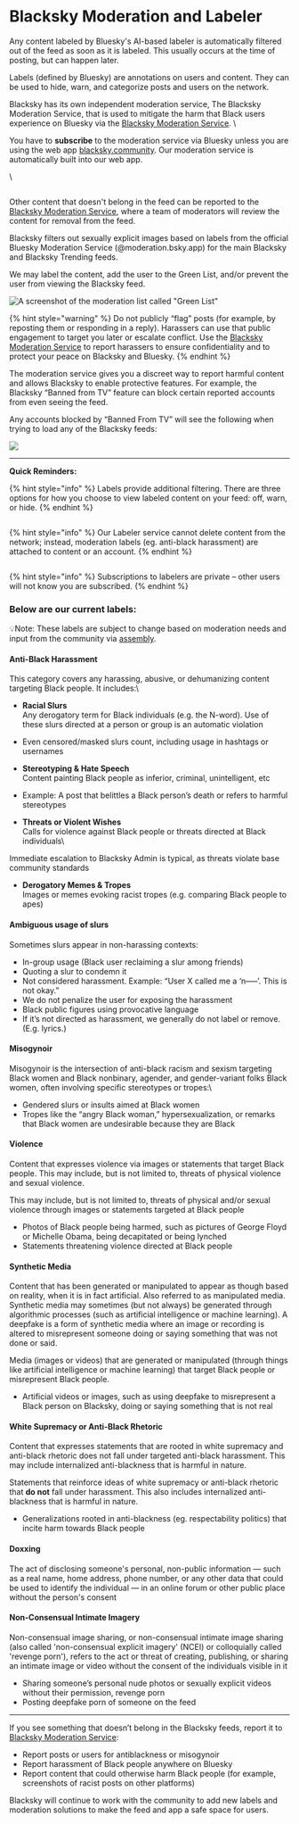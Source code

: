 # Blacksky Moderation and Labeler

Any content labeled by Bluesky's AI-based labeler is automatically filtered out of the feed as soon as it is labeled. This usually occurs at the time of posting, but can happen later.

Labels (defined by Bluesky) are annotations on users and content. They can be used to hide, warn, and categorize posts and users on the network.&#x20;

Blacksky has its own independent moderation service, The Blacksky Moderation Service,  that is used to mitigate the harm that Black users experience on Bluesky via the [Blacksky Moderation Service](https://blacksky.community/profile/did:plc:d2mkddsbmnrgr3domzg5qexf). \


You have to **subscribe** to the moderation service via Bluesky unless you are using the web app [blacksky.community](https://blacksky.community). Our moderation service is automatically built into our web app.

\


<figure><img src="../.gitbook/assets/screencapture-blackskymunity-profile-did-plc-d2mkddsbmnrgr3domzg5qexf-2025-10-28-11_35_11-edit.png" alt=""><figcaption></figcaption></figure>



Other content that doesn't belong in the feed can be reported to the [Blacksky Moderation Service](https://blacksky.community/profile/did:plc:d2mkddsbmnrgr3domzg5qexf), where a team of moderators will review the content for removal from the feed.

Blacksky filters out sexually explicit images based on labels from the official Bluesky Moderation Service (@moderation.bsky.app) for the main Blacksky and Blacksky Trending feeds.

We may label the content, add the user to the Green List, and/or prevent the user from viewing the Blacksky feed.

![A screenshot of the moderation list called "Green List"](<../.gitbook/assets/exampleBskyPostSeven 692cb9d695e50d1c3d1f362f10db142d.png>)&#x20;

{% hint style="warning" %}
Do not publicly “flag” posts (for example, by reposting them or responding in a reply). Harassers can use that public engagement to target you later or escalate conflict. Use the [Blacksky Moderation Service](https://blacksky.community/profile/did:plc:d2mkddsbmnrgr3domzg5qexf) to report harassers to ensure confidentiality and to protect your peace on Blacksky and Bluesky.
{% endhint %}

The moderation service gives you a discreet way to report harmful content and allows Blacksky to enable protective features. For example, the Blacksky “Banned from TV” feature can block certain reported accounts from even seeing the feed.

Any accounts blocked by “Banned From TV” will see the following when trying to load any of the Blacksky feeds:

![](<../.gitbook/assets/exampleBskyPostThree a7e42296a8fcb2ef2487e96351c5f985.png>)

***

**Quick Reminders:**

{% hint style="info" %}
Labels provide additional filtering. There are three options for how you choose to view labeled content on your feed: off, warn, or hide.
{% endhint %}

<figure><img src="../.gitbook/assets/screencapture-blackskymunity-profile-did-plc-d2mkddsbmnrgr3domzg5qexf-2025-10-14-19_35_16.png" alt=""><figcaption></figcaption></figure>

{% hint style="info" %}
Our Labeler service cannot delete content from the network; instead, moderation labels (eg. anti-black harassment) are attached to content or an account.
{% endhint %}

<figure><img src="../.gitbook/assets/screencapture-blackskymunity-profile-did-plc-bjl6uqhvsyhje7rksmami3js-2025-10-23-12_44_26 (1).png" alt=""><figcaption></figcaption></figure>

{% hint style="info" %}
Subscriptions to labelers are private –  other users will not know you are subscribed.&#x20;
{% endhint %}

### **Below are our current labels:**

💡Note: These labels are subject to change based on moderation needs and input from the community via [assembly](https://assembly.blacksky.community/).&#x20;

#### **Anti-Black Harassment**

This category covers any harassing, abusive, or dehumanizing content targeting Black people. It includes:\


* **Racial Slurs**\
  Any derogatory term for Black individuals (e.g. the N-word). Use of these slurs directed at a person or group is an automatic violation
* Even censored/masked slurs count, including usage in hashtags or usernames



* **Stereotyping & Hate Speech**\
  Content painting Black people as inferior, criminal, unintelligent, etc
* Example: A post that belittles a Black person’s death or refers to harmful stereotypes



* **Threats or Violent Wishes**\
  Calls for violence against Black people or threats directed at Black individuals\


Immediate escalation to Blacksky Admin is typical, as threats violate base community standards



* **Derogatory Memes & Tropes**\
  Images or memes evoking racist tropes (e.g. comparing Black people to apes)

#### Ambiguous usage of slurs

Sometimes slurs appear in non-harassing contexts:

* In-group usage (Black user reclaiming a slur among friends)
* Quoting a slur to condemn it
* Not considered harassment. Example: “User X called me a ‘n—–’. This is not okay.”
* We do not penalize the user for exposing the harassment
* Black public figures using provocative language
* If it’s not directed as harassment, we generally do not label or remove. (E.g. lyrics.)

#### **Misogynoir**&#x20;

Misogynoir is the intersection of anti-black racism and sexism targeting Black women and Black nonbinary, agender, and gender-variant folks Black women, often involving specific stereotypes or tropes:\


* Gendered slurs or insults aimed at Black women
* Tropes like the “angry Black woman,” hypersexualization, or remarks that Black women are undesirable because they are Black

#### **Violence**

Content that expresses violence via images or statements that target Black people. This may include, but is not limited to, threats of physical violence and sexual violence.

This may include, but is not limited to, threats of physical and/or sexual violence through images or statements targeted at Black people

* Photos of Black people being harmed, such as pictures of George Floyd or Michelle Obama, being decapitated or being lynched
* Statements threatening violence directed at Black people

#### Synthetic Media&#x20;

Content that has been generated or manipulated to appear as though based on reality, when it is in fact artificial. Also referred to as manipulated media. Synthetic media may sometimes (but not always) be generated through algorithmic processes (such as artificial intelligence or machine learning). A deepfake is a form of synthetic media where an image or recording is altered to misrepresent someone doing or saying something that was not done or said.

Media (images or videos) that are generated or manipulated (through things like artificial intelligence or machine learning) that target Black people or misrepresent Black people.&#x20;

* Artificial videos or images, such as using deepfake to misrepresent a Black person on Blacksky, doing or saying something that is not real

#### White Supremacy or Anti-Black Rhetoric

Content that expresses statements that are rooted in white supremacy and anti-black rhetoric does not fall under targeted anti-black harassment. This may include internalized anti-blackness that is harmful in nature.

Statements that reinforce ideas of white supremacy or anti-black rhetoric that **do not** fall under harassment. This also includes internalized anti-blackness that is harmful in nature.&#x20;

* Generalizations rooted in anti-blackness (eg. respectability politics) that incite harm towards Black people

#### Doxxing

The act of disclosing someone's personal, non-public information — such as a real name, home address, phone number, or any other data that could be used to identify the individual — in an online forum or other public place without the person's consent

#### Non-Consensual Intimate Imagery&#x20;

Non-consensual image sharing, or non-consensual intimate image sharing (also called 'non-consensual explicit imagery' (NCEI) or colloquially called 'revenge porn'), refers to the act or threat of creating, publishing, or sharing an intimate image or video without the consent of the individuals visible in it

* Sharing someone’s personal nude photos or sexually explicit videos without their permission, revenge porn
* Posting deepfake porn of someone on the feed

***

If you see something that doesn’t belong in the Blacksky feeds, report it to [Blacksky Moderation Service](https://blacksky.community/profile/did:plc:d2mkddsbmnrgr3domzg5qexf):

* Report posts or users for antiblackness or misogynoir
* Report harassment of Black people anywhere on Bluesky
* Report content that could otherwise harm Black people (for example, screenshots of racist posts on other platforms)

Blacksky will continue to work with the community to add new labels and moderation solutions to make the feed and app a safe space for users.
